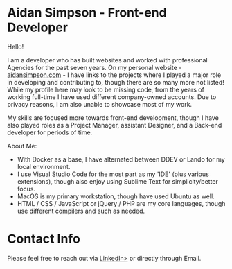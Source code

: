 # Aidan Simpson - Front-end Developer

Hello!

I am a developer who has built websites and worked with professional Agencies for the past seven years.
On my personal website - <a href="https://www.aidansimpson.com/" target="blank">aidansimpson.com</a> - I have links to the projects where I played a major role in developing and contributing to, though there are so many more not listed! While my profile here may look to be missing code, from the years of working full-time I have used different company-owned accounts. Due to privacy reasons, I am also unable to showcase most of my work.

My skills are focused more towards front-end development, though I have also played roles as a Project Manager, assistant Designer, and a Back-end developer for periods of time.

About Me:
- With Docker as a base, I have alternated between DDEV or Lando for my local environment.
- I use Visual Studio Code for the most part as my 'IDE' (plus various extensions), though also enjoy using Sublime Text for simplicity/better focus.
- MacOS is my primary workstation, though have used Ubuntu as well.
- HTML / CSS / JavaScript or jQuery / PHP are my core languages, though use different compilers and such as needed.

# Contact Info
Please feel free to reach out via <a href="https://www.linkedin.com/in/aidansimpson1/" target="blank">LinkedIn></a> or directly through Email.

